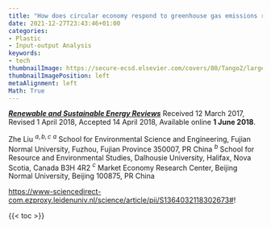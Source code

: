 ```yaml
---
title: "How does circular economy respond to greenhouse gas emissions reduction: An analysis of Chinese plastic recycling industries"
date: 2021-12-27T23:43:46+01:00
categories:
- Plastic
- Input-output Analysis
keywords:
- tech
thumbnailImage: https://secure-ecsd.elsevier.com/covers/80/Tango2/large/13640321.jpg
thumbnailImagePosition: left
metaAlignment: left
Math: True
---
```

[***Renewable and Sustainable Energy Reviews***](https://www-sciencedirect-com.ezproxy.leidenuniv.nl/science/article/pii/S1364032118302673#!)
Received 12 March 2017, Revised 1 April 2018, Accepted 14 April 2018, Available online **1 June 2018**.
<!--more-->
Zhe Liu $^{a,b,c}$
$^a$ School for Environmental Science and Engineering, Fujian Normal University, Fuzhou, Fujian Province 350007, PR China
$^b$ School for Resource and Environmental Studies, Dalhousie University, Halifax, Nova Scotia, Canada B3H 4R2
$^c$ Market Economy Research Center, Beijing Normal University, Beijing 100875, PR China

https://www-sciencedirect-com.ezproxy.leidenuniv.nl/science/article/pii/S1364032118302673#!

{{< toc >}}
